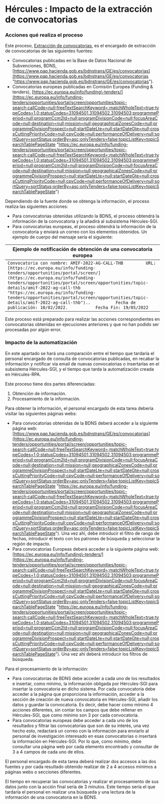 # Hércules : Impacto de la extracción de convocatorias



### Acciones qué realiza el proceso

Este proceso, [Extracción de convocatorias](/hercules/rpa/modulo-de-automatizacion-y-gestion/analisis-y-procesos/proceso-3-automatizacion-de-procesos-de-gestiones-documentales-parametrizables/extraccion-de-convocatorias.md "/hercules/rpa/modulo-de-automatizacion-y-gestion/analisis-y-procesos/proceso-3-automatizacion-de-procesos-de-gestiones-documentales-parametrizables/extraccion-de-convocatorias.md"), es el encargado de extracción de convocatorias de las siguientes fuentes:

* Convocatorias publicadas en la Base de Datos Nacional de Subvenciones, BDNS, [https://www.pap.hacienda.gob.es/bdnstrans/GE/es/convocatorias](https://www.pap.hacienda.gob.es/bdnstrans/GE/es/convocatorias "https://www.pap.hacienda.gob.es/bdnstrans/GE/es/convocatorias").
* Convocatorias europeas publicadas en Comisión Europea (Funding \& tenders), [https://ec.europa.eu/info/funding\-tenders/](https://ec.europa.eu/info/funding-tenders/opportunities/portal/screen/opportunities/topic-search;callCode=null;freeTextSearchKeyword=;matchWholeText=true;typeCodes=1,0;statusCodes=31094501,31094502,31094503;programmePeriod=null;programCcm2Id=null;programDivisionCode=null;focusAreaCode=null;destination=null;mission=null;geographicalZonesCode=null;programmeDivisionProspect=null;startDateLte=null;startDateGte=null;crossCuttingPriorityCode=null;cpvCode=null;performanceOfDelivery=null;sortQuery=sortStatus;orderBy=asc;onlyTenders=false;topicListKey=topicSearchTablePageState "https://ec.europa.eu/info/funding-tenders/opportunities/portal/screen/opportunities/topic-search;callCode=null;freeTextSearchKeyword=;matchWholeText=true;typeCodes=1,0;statusCodes=31094501,31094502,31094503;programmePeriod=null;programCcm2Id=null;programDivisionCode=null;focusAreaCode=null;destination=null;mission=null;geographicalZonesCode=null;programmeDivisionProspect=null;startDateLte=null;startDateGte=null;crossCuttingPriorityCode=null;cpvCode=null;performanceOfDelivery=null;sortQuery=sortStatus;orderBy=asc;onlyTenders=false;topicListKey=topicSearchTablePageState")

Dependiendo de la fuente donde se obtenga la información, el proceso realiza las siguientes acciones:

* Para convocatorias obtenidas utilizando la BDNS, el proceso obtendrá la información de la convocatoria y la añadirá al subsistema Hércules\-SGI.
* Para convocatorias europeas, el proceso obtendrá la información de la convocatoria y enviará un correo con los elementos obtenidos. Un ejemplo de cuerpo del mensaje sería el siguiente:



| Ejemplo de notificación de obtención de una convocatoria europea |
| --- |
| ``` Convocatoria con nombre: AMIF-2022-AG-CALL-THB 	     URL: [https://ec.europa.eu/info/funding-tenders/opportunities/portal/screen/](https://ec.europa.eu/info/funding-tenders/opportunities/portal/screen/opportunities/topic-details/amif-2022-ag-call-thb "https://ec.europa.eu/info/funding-tenders/opportunities/portal/screen/opportunities/topic-details/amif-2022-ag-call-thb")..  	     Fecha de publicación: 10/02/2022.  	     Fecha Fin: 19/05/2022 ``` |

Este proceso está preparado para realizar las acciones correspondientes en convocatorias obtenidas en ejecuciones anteriores y que no han podido ser procesadas por algún error.

### Impacto de la automatización

En este apartado se hará una comparación entre el tiempo que tardaría el personal encargado de consulta de convocatorias publicadas, en recabar la información y notificar vía email de nuevas convocatorias o insertarlas en el subsistema Hércules\-SGI, y el tiempo que tarda la automatización creada en Hércules\-RPA.

Este proceso tiene dos partes diferenciadas:

1. Obtención de información.
2. Procesamiento de la información.

Para obtener la información, el personal encargado de esta tarea debería visitar las siguientes páginas webs:

* Para convocatorias obtenidas de la BDNS deberá acceder a la siguiente página web: [https://www.pap.hacienda.gob.es/bdnstrans/GE/es/convocatorias](https://ec.europa.eu/info/funding-tenders/opportunities/portal/screen/opportunities/topic-search;callCode=null;freeTextSearchKeyword=;matchWholeText=true;typeCodes=1,0;statusCodes=31094501,31094502,31094503;programmePeriod=null;programCcm2Id=null;programDivisionCode=null;focusAreaCode=null;destination=null;mission=null;geographicalZonesCode=null;programmeDivisionProspect=null;startDateLte=null;startDateGte=null;crossCuttingPriorityCode=null;cpvCode=null;performanceOfDelivery=null;sortQuery=sortStatus;orderBy=asc;onlyTenders=false;topicListKey=topicSearchTablePageState "https://ec.europa.eu/info/funding-tenders/opportunities/portal/screen/opportunities/topic-search;callCode=null;freeTextSearchKeyword=;matchWholeText=true;typeCodes=1,0;statusCodes=31094501,31094502,31094503;programmePeriod=null;programCcm2Id=null;programDivisionCode=null;focusAreaCode=null;destination=null;mission=null;geographicalZonesCode=null;programmeDivisionProspect=null;startDateLte=null;startDateGte=null;crossCuttingPriorityCode=null;cpvCode=null;performanceOfDelivery=null;sortQuery=sortStatus;orderBy=asc;onlyTenders=false;topicListKey=topicSearchTablePageState"). Una vez ahí, debe introducir el filtro de rango de fechas, introducir el texto con los patrones de búsqueda y seleccionar la región de impacto.
* Para convocatorias Europeas deberá acceder a la siguiente página web: [https://ec.europa.eu/info/funding\-tenders/](https://ec.europa.eu/info/funding-tenders/opportunities/portal/screen/opportunities/topic-search;callCode=null;freeTextSearchKeyword=;matchWholeText=true;typeCodes=1,0;statusCodes=31094501,31094502,31094503;programmePeriod=null;programCcm2Id=null;programDivisionCode=null;focusAreaCode=null;destination=null;mission=null;geographicalZonesCode=null;programmeDivisionProspect=null;startDateLte=null;startDateGte=null;crossCuttingPriorityCode=null;cpvCode=null;performanceOfDelivery=null;sortQuery=sortStatus;orderBy=asc;onlyTenders=false;topicListKey=topicSearchTablePageState "https://ec.europa.eu/info/funding-tenders/opportunities/portal/screen/opportunities/topic-search;callCode=null;freeTextSearchKeyword=;matchWholeText=true;typeCodes=1,0;statusCodes=31094501,31094502,31094503;programmePeriod=null;programCcm2Id=null;programDivisionCode=null;focusAreaCode=null;destination=null;mission=null;geographicalZonesCode=null;programmeDivisionProspect=null;startDateLte=null;startDateGte=null;crossCuttingPriorityCode=null;cpvCode=null;performanceOfDelivery=null;sortQuery=sortStatus;orderBy=asc;onlyTenders=false;topicListKey=topicSearchTablePageState"). Una vez ahí deberá introducir los filtros de búsqueda.

Para el procesamiento de la información:

* Para convocatorias de BDNS debe acceder a cada uno de los resultados e insertar, como mínimo, la información obligada por Hércules\-SGI para insertar la convocatoria en dicho sistema. Por cada convocatoria debe acceder a la página que proporciona la información, acceder a la sección de creación de nueva convocatoria en Hércules\-SGI, añadir los datos y guardar la convocatoria. Es decir, debe hacer como mínimo 4 acciones diferentes, sin contar los campos que debe rellenar en Hércules\-SGI, que como mínimo son 3 por cada convocatoria.
* Para convocatorias europeas debe acceder a cada uno de los resultados y filtrar las convocatorias que son de su interés, una vez hecho esto, redactará un correo con la información para enviarlo al personal de investigación interesado en esas convocatorias o insertará la información en Hércules\-SGI. Por lo que, como mínimo, debe consultar una página web por cada elemento encontrado y consultar de 3 a 4 campos de cada uno de ellos.

El personal encargado de esta tarea deberá realizar dos accesos a las dos fuentes y por cada resultado obtenido realizar de 2 a 4 accesos mínimos a páginas webs o secciones diferentes.

El tiempo en recuperar las convocatorias y realizar el procesamiento de sus datos junto con la acción final sería de 3 minutos. Este tiempo sería el que tardaría el personal en realizar una búsqueda y una lectura de la información de una convocatoria en la BDNS.

  


  





